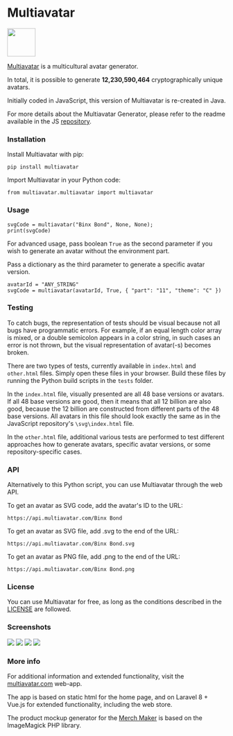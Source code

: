 # Multiavatar #

<img src="https://raw.githubusercontent.com/multiavatar/Multiavatar/main/logo.png?v=001" width="65">

[Multiavatar](https://multiavatar.com) is a multicultural avatar generator.

In total, it is possible to generate **12,230,590,464** cryptographically unique avatars.

Initially coded in JavaScript, this version of Multiavatar is re-created in Java.

For more details about the Multiavatar Generator, please refer to the readme available in the JS [repository](https://github.com/multiavatar/Multiavatar).


### Installation ###

Install Multiavatar with pip:

`pip install multiavatar`

Import Multiavatar in your Python code:

`from multiavatar.multiavatar import multiavatar`


### Usage ###

```
svgCode = multiavatar("Binx Bond", None, None);
print(svgCode)
```

For advanced usage, pass boolean `True` as the second parameter if you wish to generate an avatar without the environment part.

Pass a dictionary as the third parameter to generate a specific avatar version.

```
avatarId = "ANY_STRING"
svgCode = multiavatar(avatarId, True, { "part": "11", "theme": "C" })
```


### Testing ###

To catch bugs, the representation of tests should be visual because not all bugs have programmatic errors. For example, if an equal length color array is mixed, or a double semicolon appears in a color string, in such cases an error is not thrown, but the visual representation of avatar(-s) becomes broken.

There are two types of tests, currently available in `index.html` and `other.html` files. Simply open these files in your browser. Build these files by running the Python build scripts in the `tests` folder.

In the `index.html` file, visually presented are all 48 base versions or avatars. If all 48 base versions are good, then it means that all 12 billion are also good, because the 12 billion are constructed from different parts of the 48 base versions. All avatars in this file should look exactly the same as in the JavaScript repository's `\svg\index.html` file.

In the `other.html` file, additional various tests are performed to test different approaches how to generate avatars, specific avatar versions, or some repository-specific cases.


### API ###

Alternatively to this Python script, you can use Multiavatar through the web API.

To get an avatar as SVG code, add the avatar's ID to the URL:

```
https://api.multiavatar.com/Binx Bond
```

To get an avatar as SVG file, add .svg to the end of the URL:

```
https://api.multiavatar.com/Binx Bond.svg
```
To get an avatar as PNG file, add .png to the end of the URL:

```
https://api.multiavatar.com/Binx Bond.png
```


### License ###

You can use Multiavatar for free, as long as the conditions described in the [LICENSE](https://multiavatar.com/license) are followed.


### Screenshots ###

<img src="https://multiavatar.com/press/img/screenshots/screenshot-02.png?v=001">

<img src="https://multiavatar.com/press/img/screenshots/screenshot-03.png?v=001">

<img src="https://multiavatar.com/press/img/screenshots/screenshot-09.png?v=001">

<img src="https://multiavatar.com/press/img/screenshots/screenshot-10.png?v=001">


### More info ###

For additional information and extended functionality, visit the [multiavatar.com](https://multiavatar.com) web-app.

The app is based on static html for the home page, and on Laravel 8 + Vue.js for extended functionality, including the web store.

The product mockup generator for the [Merch Maker](https://multiavatar.com/merch-maker) is based on the ImageMagick PHP library.